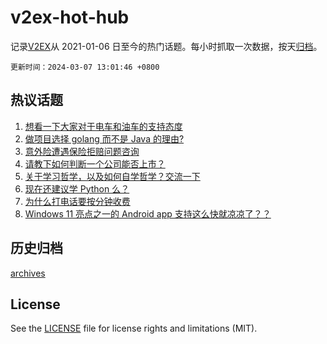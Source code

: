 # v2ex-hot-hub

 记录[V2EX](https://www.v2ex.com/)从 2021-01-06 日至今的热门话题。每小时抓取一次数据，按天[归档](archives)。

`更新时间：2024-03-07 13:01:46 +0800`

## 热议话题

1. [想看一下大家对于电车和油车的支持态度](https://www.v2ex.com/t/1021296)
1. [做项目选择 golang 而不是 Java 的理由?](https://www.v2ex.com/t/1021175)
1. [意外险遭遇保险拒赔问题咨询](https://www.v2ex.com/t/1021082)
1. [请教下如何判断一个公司能否上市？](https://www.v2ex.com/t/1021295)
1. [关于学习哲学，以及如何自学哲学？交流一下](https://www.v2ex.com/t/1021321)
1. [现在还建议学 Python 么？](https://www.v2ex.com/t/1021307)
1. [为什么打电话要按分钟收费](https://www.v2ex.com/t/1021235)
1. [Windows 11 亮点之一的 Android app 支持这么快就凉凉了？？](https://www.v2ex.com/t/1021118)

## 历史归档

[archives](archives)

## License

See the [LICENSE](LICENSE) file for license rights and limitations (MIT).
